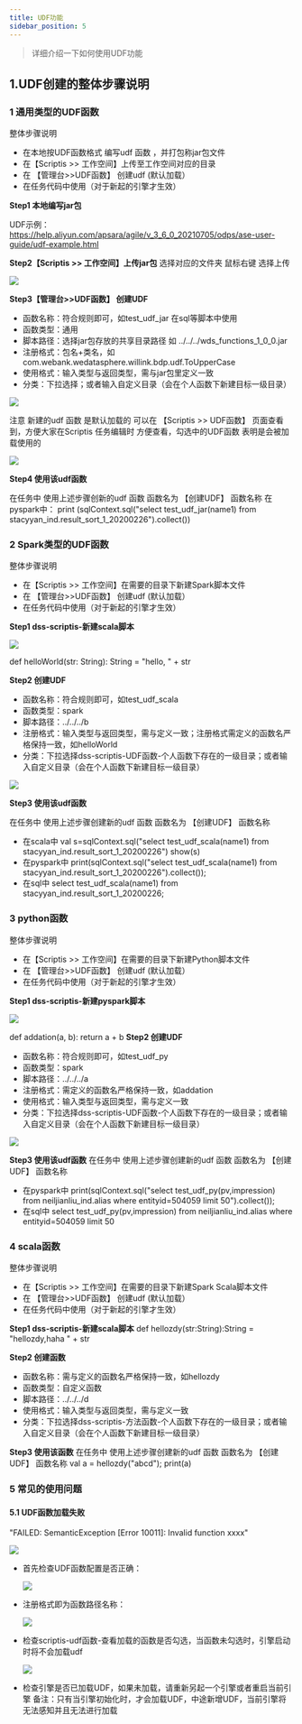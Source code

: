 ```yaml
---
title: UDF功能
sidebar_position: 5
---
```


> 详细介绍一下如何使用UDF功能

## 1.UDF创建的整体步骤说明
### 1 通用类型的UDF函数
整体步骤说明
- 在本地按UDF函数格式 编写udf 函数 ，并打包称jar包文件
- 在【Scriptis >> 工作空间】上传至工作空间对应的目录
- 在 【管理台>>UDF函数】 创建udf (默认加载）
- 在任务代码中使用（对于新起的引擎才生效）

**Step1 本地编写jar包**

UDF示例：https://help.aliyun.com/apsara/agile/v_3_6_0_20210705/odps/ase-user-guide/udf-example.html

**Step2【Scriptis >> 工作空间】上传jar包**
选择对应的文件夹 鼠标右键 选择上传

![](/Images/udf/udf_14.png)

**Step3【管理台>>UDF函数】 创建UDF**
- 函数名称：符合规则即可，如test_udf_jar  在sql等脚本中使用
- 函数类型：通用
- 脚本路径：选择jar包存放的共享目录路径  如 ../../../wds_functions_1_0_0.jar
- 注册格式：包名+类名，如 com.webank.wedatasphere.willink.bdp.udf.ToUpperCase
- 使用格式：输入类型与返回类型，需与jar包里定义一致
- 分类：下拉选择；或者输入自定义目录（会在个人函数下新建目标一级目录）

![](/Images/udf/udf_15.png)

注意  新建的udf 函数 是默认加载的 可以在  【Scriptis >> UDF函数】 页面查看到，方便大家在Scriptis 任务编辑时 方便查看，勾选中的UDF函数 表明是会被加载使用的

![](/Images/udf/udf_16.png)

**Step4  使用该udf函数**

在任务中 使用上述步骤创新的udf 函数
函数名为  【创建UDF】 函数名称
在pyspark中：
print (sqlContext.sql("select test_udf_jar(name1) from stacyyan_ind.result_sort_1_20200226").collect())

### 2 Spark类型的UDF函数
整体步骤说明
- 在【Scriptis >> 工作空间】在需要的目录下新建Spark脚本文件
- 在 【管理台>>UDF函数】 创建udf (默认加载）
- 在任务代码中使用（对于新起的引擎才生效）

**Step1 dss-scriptis-新建scala脚本**

![](/Images/udf/udf_17.png)

def helloWorld(str: String): String = "hello, " + str

**Step2 创建UDF**
- 函数名称：符合规则即可，如test_udf_scala
- 函数类型：spark
- 脚本路径：../../../b
- 注册格式：输入类型与返回类型，需与定义一致；注册格式需定义的函数名严格保持一致，如helloWorld
- 分类：下拉选择dss-scriptis-UDF函数-个人函数下存在的一级目录；或者输入自定义目录（会在个人函数下新建目标一级目录）

![](/Images/udf/udf_18.png)


**Step3 使用该udf函数**

在任务中 使用上述步骤创建新的udf 函数
函数名为  【创建UDF】 函数名称
- 在scala中
  val s=sqlContext.sql("select test_udf_scala(name1)
  from stacyyan_ind.result_sort_1_20200226")
  show(s)
- 在pyspark中
  print(sqlContext.sql("select test_udf_scala(name1)
  from stacyyan_ind.result_sort_1_20200226").collect());
- 在sql中
  select test_udf_scala(name1) from stacyyan_ind.result_sort_1_20200226;

### 3 python函数
整体步骤说明
- 在【Scriptis >> 工作空间】在需要的目录下新建Python脚本文件
- 在 【管理台>>UDF函数】 创建udf (默认加载）
- 在任务代码中使用（对于新起的引擎才生效）

**Step1 dss-scriptis-新建pyspark脚本**

![](/Images/udf/udf_19.png)

def addation(a, b):
return a + b
**Step2 创建UDF**
- 函数名称：符合规则即可，如test_udf_py
- 函数类型：spark
- 脚本路径：../../../a
- 注册格式：需定义的函数名严格保持一致，如addation
- 使用格式：输入类型与返回类型，需与定义一致
- 分类：下拉选择dss-scriptis-UDF函数-个人函数下存在的一级目录；或者输入自定义目录（会在个人函数下新建目标一级目录）

![](/Images/udf/udf_20.png)

**Step3 使用该udf函数**
在任务中 使用上述步骤创建新的udf 函数
函数名为  【创建UDF】 函数名称
- 在pyspark中
  print(sqlContext.sql("select test_udf_py(pv,impression) from neiljianliu_ind.alias where entityid=504059 limit 50").collect());
- 在sql中
  select test_udf_py(pv,impression) from neiljianliu_ind.alias where entityid=504059 limit 50

### 4 scala函数
整体步骤说明
- 在【Scriptis >> 工作空间】在需要的目录下新建Spark Scala脚本文件
- 在 【管理台>>UDF函数】 创建udf (默认加载）
- 在任务代码中使用（对于新起的引擎才生效）

**Step1 dss-scriptis-新建scala脚本**
def hellozdy(str:String):String = "hellozdy,haha " + str

**Step2 创建函数**
- 函数名称：需与定义的函数名严格保持一致，如hellozdy
- 函数类型：自定义函数
- 脚本路径：../../../d
- 使用格式：输入类型与返回类型，需与定义一致
- 分类：下拉选择dss-scriptis-方法函数-个人函数下存在的一级目录；或者输入自定义目录（会在个人函数下新建目标一级目录）

**Step3 使用该函数**
在任务中 使用上述步骤创建新的udf 函数
函数名为  【创建UDF】 函数名称
val a = hellozdy("abcd");
print(a)

### 5 常见的使用问题
#### 5.1 UDF函数加载失败
"FAILED: SemanticException [Error 10011]: Invalid function xxxx"

![](/Images/udf/udf_10.png)

- 首先检查UDF函数配置是否正确：

  ![](/Images/udf/udf_11.png)

- 注册格式即为函数路径名称：

  ![](/Images/udf/udf_12.png)

- 检查scriptis-udf函数-查看加载的函数是否勾选，当函数未勾选时，引擎启动时将不会加载udf

  ![](/Images/udf/udf_13.png)

- 检查引擎是否已加载UDF，如果未加载，请重新另起一个引擎或者重启当前引擎
  备注：只有当引擎初始化时，才会加载UDF，中途新增UDF，当前引擎将无法感知并且无法进行加载